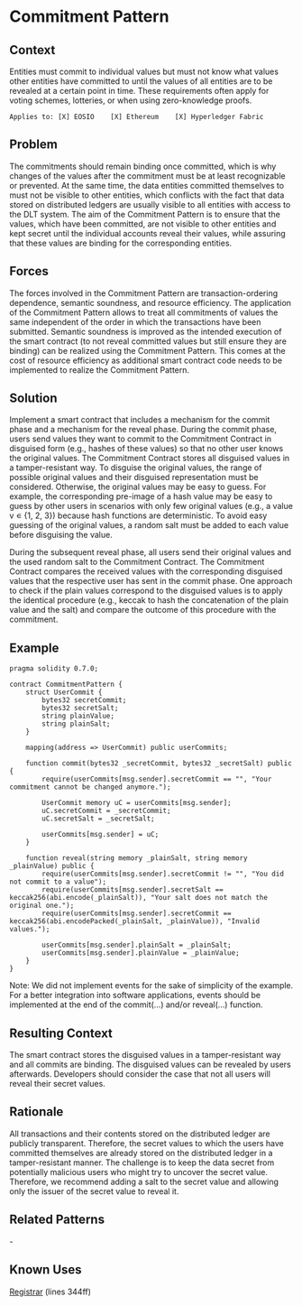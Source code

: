 # Commitment Pattern
## Context
Entities must commit to individual values but must not know what values other entities have committed to until the values of all entities are to be revealed at a certain point in time. These requirements often apply for voting schemes, lotteries, or when using zero-knowledge proofs.

``Applies to: [X] EOSIO    [X] Ethereum    [X] Hyperledger Fabric``

## Problem
The commitments should remain binding once committed, which is why changes of the values after the commitment must be at least recognizable or prevented. At the same time, the data entities committed themselves to must not be visible to other entities, which conflicts with the fact that data stored on distributed ledgers are usually visible to all entities with access to the DLT system. The aim of the Commitment Pattern is to ensure that the values, which have been committed, are not visible to other entities and kept secret until the individual accounts reveal their values, while assuring that these values are binding for the corresponding entities.

## Forces
The forces involved in the Commitment Pattern are transaction-ordering dependence, semantic soundness, and resource efficiency. The application of the Commitment Pattern allows to treat all commitments of values the same independent of the order in which the transactions have been submitted. Semantic soundness is improved as the intended execution of the smart contract (to not reveal committed values but still ensure they are binding) can be realized using the Commitment Pattern. This comes at the cost of resource efficiency as additional smart contract code needs to be implemented to realize the Commitment Pattern.

## Solution
Implement a smart contract that includes a mechanism for the commit phase and a mechanism for the reveal phase. During the commit phase, users send values they want to commit to the Commitment Contract in disguised form (e.g., hashes of these values) so that no other user knows the original values. The Commitment Contract stores all disguised values in a tamper-resistant way. To disguise the original values, the range of possible original values and their disguised representation must be considered. Otherwise, the original values may be easy to guess. For example, the corresponding pre-image of a hash value may be easy to guess by other users in scenarios with only few original values (e.g., a value v ∊ {1, 2, 3}) because hash functions are deterministic. To avoid easy guessing of the original values, a random salt must be added to each value before disguising the value.

During the subsequent reveal phase, all users send their original values and the used random salt to the Commitment Contract. The Commitment Contract compares the received values with the corresponding disguised values that the respective user has sent in the commit phase. One approach to check if the plain values correspond to the disguised values is to apply the identical procedure (e.g., keccak to hash the concatenation of the plain value and the salt) and compare the outcome of this procedure with the commitment.

## Example

```Solidity
pragma solidity 0.7.0;

contract CommitmentPattern {
    struct UserCommit { 
        bytes32 secretCommit; 
        bytes32 secretSalt; 
        string plainValue; 
        string plainSalt;
    }

    mapping(address => UserCommit) public userCommits;

    function commit(bytes32 _secretCommit, bytes32 _secretSalt) public {
        require(userCommits[msg.sender].secretCommit == "", "Your commitment cannot be changed anymore.");

        UserCommit memory uC = userCommits[msg.sender];
        uC.secretCommit = _secretCommit;
        uC.secretSalt = _secretSalt;

        userCommits[msg.sender] = uC;
    }

    function reveal(string memory _plainSalt, string memory _plainValue) public { 
        require(userCommits[msg.sender].secretCommit != "", "You did not commit to a value"); 
        require(userCommits[msg.sender].secretSalt == keccak256(abi.encode(_plainSalt)), "Your salt does not match the original one."); 
        require(userCommits[msg.sender].secretCommit == keccak256(abi.encodePacked(_plainSalt, _plainValue)), "Invalid values.");

        userCommits[msg.sender].plainSalt = _plainSalt;
        userCommits[msg.sender].plainValue = _plainValue;
    }
}
```

Note: We did not implement events for the sake of simplicity of the example. For a better integration into software applications, events should be implemented at the end of the commit(…) and/or reveal(…) function.

## Resulting Context
The smart contract stores the disguised values in a tamper-resistant way and all commits are binding. The disguised values can be revealed by users afterwards. Developers should consider the case that not all users will reveal their secret values.

## Rationale
All transactions and their contents stored on the distributed ledger are publicly transparent. Therefore, the secret values to which the users have committed themselves are already stored on the distributed ledger in a tamper-resistant manner. The challenge is to keep the data secret from potentially malicious users who might try to uncover the secret value. Therefore, we recommend adding a salt to the secret value and allowing only the issuer of the secret value to reveal it.

## Related Patterns
\-

## Known Uses
[Registrar](https://etherscan.io/address/0x6090A6e47849629b7245Dfa1Ca21D94cd15878Ef#code) (lines 344ff)
